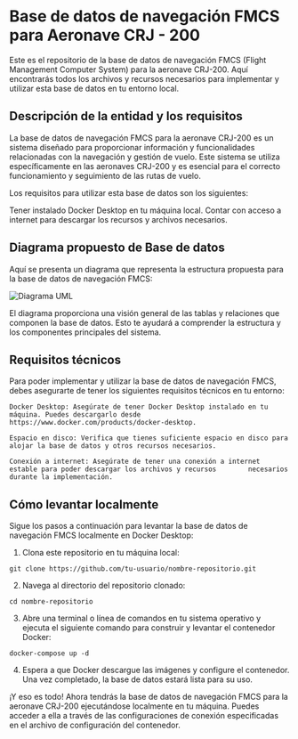 # Base de datos de navegación FMCS para Aeronave CRJ - 200

Este es el repositorio de la base de datos de navegación FMCS (Flight Management Computer System) para la aeronave CRJ-200. Aquí encontrarás todos los archivos y recursos necesarios para implementar y utilizar esta base de datos en tu entorno local.

## Descripción de la entidad y los requisitos

La base de datos de navegación FMCS para la aeronave CRJ-200 es un sistema diseñado para proporcionar información y funcionalidades relacionadas con la navegación y gestión de vuelo. Este sistema se utiliza específicamente en las aeronaves CRJ-200 y es esencial para el correcto funcionamiento y seguimiento de las rutas de vuelo.

Los requisitos para utilizar esta base de datos son los siguientes:

   Tener instalado Docker Desktop en tu máquina local.
   Contar con acceso a internet para descargar los recursos y archivos necesarios.

## Diagrama propuesto de Base de datos

Aquí se presenta un diagrama que representa la estructura propuesta para la base de datos de navegación FMCS:

![Diagrama UML](https://github.com/NatiBilbao/BaseDeDatosNavegacionFMCSAeronaveCRJ200-BDDA/blob/master/UML%20-%20Base%20de%20datos%20de%20navegaci%C3%B3n%20FMCS%20%20para%20aeronave%20CJR-200.png)

El diagrama proporciona una visión general de las tablas y relaciones que componen la base de datos. Esto te ayudará a comprender la estructura y los componentes principales del sistema.

## Requisitos técnicos

Para poder implementar y utilizar la base de datos de navegación FMCS, debes asegurarte de tener los siguientes requisitos técnicos en tu entorno:

    Docker Desktop: Asegúrate de tener Docker Desktop instalado en tu máquina. Puedes descargarlo desde https://www.docker.com/products/docker-desktop.

    Espacio en disco: Verifica que tienes suficiente espacio en disco para alojar la base de datos y otros recursos necesarios.

    Conexión a internet: Asegúrate de tener una conexión a internet estable para poder descargar los archivos y recursos        necesarios durante la implementación.

## Cómo levantar localmente

Sigue los pasos a continuación para levantar la base de datos de navegación FMCS localmente en Docker Desktop:

   1. Clona este repositorio en tu máquina local:
    
    git clone https://github.com/tu-usuario/nombre-repositorio.git

   2. Navega al directorio del repositorio clonado:
    
    cd nombre-repositorio

   3. Abre una terminal o línea de comandos en tu sistema operativo y ejecuta el siguiente comando para construir y levantar el contenedor Docker:
    
    docker-compose up -d

   4. Espera a que Docker descargue las imágenes y configure el contenedor. Una vez completado, la base de datos estará lista para su uso.

¡Y eso es todo! Ahora tendrás la base de datos de navegación FMCS para la aeronave CRJ-200 ejecutándose localmente en tu máquina. Puedes acceder a ella a través de las configuraciones de conexión especificadas en el archivo de configuración del contenedor.
